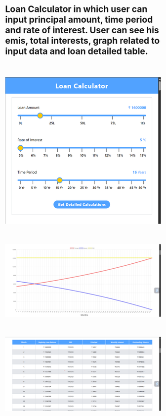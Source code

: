 # Loan Calculator in which user can input principal amount, time period and rate of interest. User can see his emis, total interests, graph related to input data and loan detailed table.

<br>
<br>

![alt text](img.png)

<br>
<br>

![alt text](img1.png)

<br>
<br>

![alt text](img2.png)

